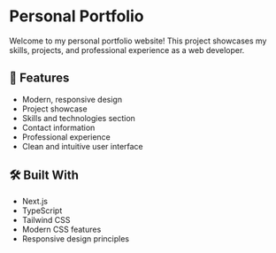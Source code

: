 # Personal Portfolio

Welcome to my personal portfolio website! This project showcases my skills, projects, and professional experience as a web developer.

## 🚀 Features

- Modern, responsive design
- Project showcase
- Skills and technologies section
- Contact information
- Professional experience
- Clean and intuitive user interface

## 🛠️ Built With

- Next.js
- TypeScript
- Tailwind CSS
- Modern CSS features
- Responsive design principles
